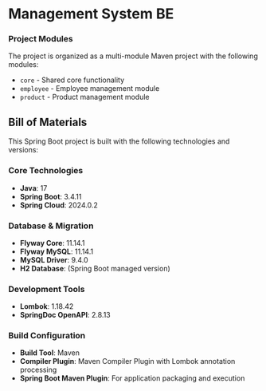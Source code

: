 # Management System BE

### Project Modules
The project is organized as a multi-module Maven project with the following modules:
- `core` - Shared core functionality
- `employee` - Employee management module
- `product` - Product management module

## Bill of Materials

This Spring Boot project is built with the following technologies and versions:

### Core Technologies
- **Java**: 17
- **Spring Boot**: 3.4.11
- **Spring Cloud**: 2024.0.2

### Database & Migration
- **Flyway Core**: 11.14.1
- **Flyway MySQL**: 11.14.1
- **MySQL Driver**: 9.4.0
- **H2 Database**: (Spring Boot managed version)

### Development Tools
- **Lombok**: 1.18.42
- **SpringDoc OpenAPI**: 2.8.13


### Build Configuration
- **Build Tool**: Maven
- **Compiler Plugin**: Maven Compiler Plugin with Lombok annotation processing
- **Spring Boot Maven Plugin**: For application packaging and execution
